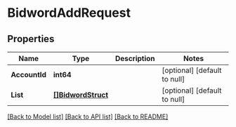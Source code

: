 # BidwordAddRequest

## Properties
Name | Type | Description | Notes
------------ | ------------- | ------------- | -------------
**AccountId** | **int64** |  | [optional] [default to null]
**List** | [**[]BidwordStruct**](bidword_struct.md) |  | [optional] [default to null]

[[Back to Model list]](../README.md#documentation-for-models) [[Back to API list]](../README.md#documentation-for-api-endpoints) [[Back to README]](../README.md)


